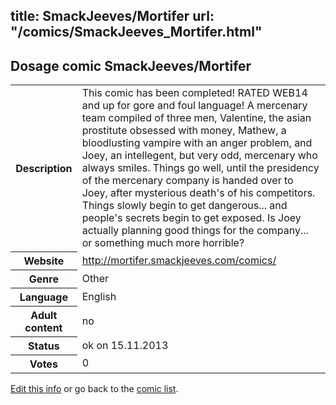 title: SmackJeeves/Mortifer
url: "/comics/SmackJeeves_Mortifer.html"
---
Dosage comic SmackJeeves/Mortifer
-----------------------------------------

<p id="msg"></p>
<script type="text/javascript">
if (window.location.search === '?edit_info_mail=sent_ok') {
  var elem = document.getElementById("msg");
  elem.innerHTML = 'Edited information sucessfully sent for review, which is usually done daily. Thanks!';
  elem.className = 'ok';
}
</script>
<table class="comicinfo">
<tr>
<th>Description</th><td>This comic has been completed! RATED WEB14 and up for gore and foul language! A mercenary team compiled of three men, Valentine, the asian prostitute obsessed with money, Mathew, a bloodlusting vampire with an anger problem, and Joey, an intellegent, but very odd, mercenary who always smiles. Things go well, until the presidency of the mercenary company is handed over to Joey, after mysterious death's of his competitors. Things slowly begin to get dangerous... and people's secrets begin to get exposed. Is Joey actually planning good things for the company... or something much more horrible?</td>
</tr>
<tr>
<th>Website</th><td><a href="http://mortifer.smackjeeves.com/comics/">http://mortifer.smackjeeves.com/comics/</a></td>
</tr>
<tr>
<th>Genre</th><td>Other</td>
</tr>
<tr>
<th>Language</th><td>English</td>
</tr>
<tr>
<th>Adult content</th><td>no</td>
</tr>
<tr>
<th>Status</th><td>ok on 15.11.2013</td>
</tr>
<tr>
<th>Votes</th><td>0</td>
</tr>
</table>

[Edit this info](SmackJeeves_Mortifer_edit.html) or go back to the [comic list](../comic-index.html).
